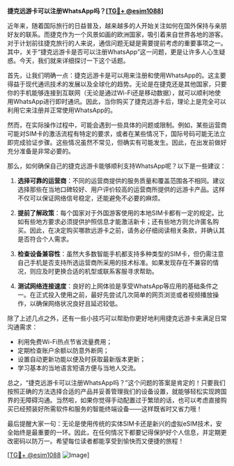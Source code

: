 **捷克远游卡可以注册WhatsApp吗？[[TG💪+ @esim1088](https://t.me/s/esim1088)]**

近年来，随着国际旅行的日益普及，越来越多的人开始关注如何在国外保持与亲朋好友的联系。而捷克作为一个风景如画的欧洲国家，吸引着来自世界各地的游客。对于计划前往捷克旅行的人来说，通信问题无疑是需要提前考虑的重要事项之一。其中，关于“捷克远游卡是否可以注册WhatsApp”这一问题，更是让许多人心生疑惑。今天，我们就来详细探讨一下这个话题。

首先，让我们明确一点：捷克远游卡是可以用来注册和使用WhatsApp的。这主要得益于现代通讯技术的发展以及全球化的趋势。无论是在捷克还是其他国家，只要你的手机能够连接到互联网（无论是通过Wi-Fi还是移动数据），就可以顺利地使用WhatsApp进行即时通讯。因此，当你购买了捷克远游卡后，理论上是完全可以利用它来注册并正常使用WhatsApp的。

然而，在实际操作过程中，可能会遇到一些具体的问题或限制。例如，某些运营商可能对SIM卡的激活流程有特定的要求，或者在某些情况下，国际号码可能无法立即完成验证步骤。这些情况虽然不常见，但确实有可能发生。因此，在出发前做好充分准备是非常必要的。

那么，如何确保自己的捷克远游卡能够顺利支持WhatsApp呢？以下是一些建议：

1. **选择可靠的运营商**：不同的运营商提供的服务质量和覆盖范围各不相同。建议选择那些在当地口碑较好、用户评价较高的运营商所提供的远游卡产品。这样不仅可以保证网络信号稳定，还能避免不必要的麻烦。

2. **提前了解政策**：每个国家对于外国游客使用的本地SIM卡都有一定的规定。比如有些地方要求必须提供护照信息才能激活新卡；还有些地方则允许匿名购买。因此，在决定购买哪款远游卡之前，请务必仔细阅读相关条款，并确认其是否符合个人需求。

3. **检查设备兼容性**：虽然大多数智能手机都支持多种类型的SIM卡，但仍需注意自己手机是否支持所选运营商所采用的技术标准。如果发现存在不兼容的情况，则应及时更换合适的机型或联系客服寻求帮助。

4. **测试网络连接速度**：良好的上网体验是享受WhatsApp等应用的基础条件之一。在正式投入使用之前，最好先尝试几次简单的网页浏览或者视频播放操作，以确保网络状况良好且延迟较低。

除了上述几点之外，还有一些小技巧可以帮助你更好地利用捷克远游卡来满足日常沟通需求：

- 利用免费Wi-Fi热点节省流量费用；
- 定期检查账户余额以防意外断网；
- 设置自动更新功能以便及时获取最新版本更新；
- 学习基本的当地语言短语方便与当地人交流。

总之，“捷克远游卡可以注册WhatsApp吗？”这个问题的答案是肯定的！只要我们按照正确的方法选择合适的产品并妥善管理我们的设备设置，就能够轻松实现跨国界的无障碍沟通。当然啦，如果你觉得手动配置过于繁琐的话，也可以考虑直接购买已经预装好所需软件和服务的智能终端设备——这样既省时又省力哦！

最后提醒大家一句：无论是使用传统的实体SIM卡还是新兴的虚拟eSIM技术，安全始终是最重要的一环。因此，在任何情况下都要记得保护好个人信息，并定期更改密码以防万一。希望每位读者都能享受到愉快而又便捷的旅程！

[[TG💪+ @esim1088](https://t.me/s/esim1088) ![Image](https://i.postimg.cc/4NQfJmqS/Snipaste-2025-05-13-00-14-12.png)]